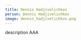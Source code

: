 ```yaml
---
title: Dennis Hadjivelichkov
person: Dennis Hadjivelichkov
image: dennis_hadjivelichkov.png
---
```

description AAA
